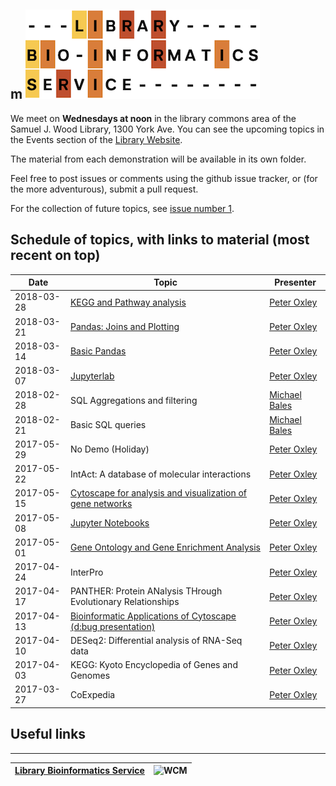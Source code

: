 m
![LBS](images/LBS.png)
----------
We meet on __Wednesdays at noon__ in the library commons area of the Samuel J. Wood Library, 1300 York Ave. You can see the upcoming topics in the Events section of the [Library Website](https://library.med.cornell.edu).

The material from each demonstration will be available in its own folder.

Feel free to post issues or comments using the github issue tracker, or (for the more adventurous), submit a pull request.

For the collection of future topics, see [issue number 1](https://github.com/oxpeter/library_bioinformatics_service/issues/1).



## Schedule of topics, with links to material (most recent on top)

| Date | Topic | Presenter |
|------|-------|-----------|
| 2018-03-28 | [KEGG and Pathway analysis](KEGG) | [Peter Oxley](mailto:pro2004@med.cornell.edu) |
| 2018-03-21 | [Pandas: Joins and Plotting](Pandas) | [Peter Oxley](mailto:pro2004@med.cornell.edu) |
| 2018-03-14 | [Basic Pandas](Pandas) | [Peter Oxley](mailto:pro2004@med.cornell.edu) |
| 2018-03-07 | [Jupyterlab](Jupyterlab) | [Peter Oxley](mailto:pro2004@med.cornell.edu) |
| 2018-02-28 | SQL Aggregations and filtering | [Michael Bales](mailto:meb7002@med.cornell.edu) |
| 2018-02-21 | Basic SQL queries | [Michael Bales](mailto:meb7002@med.cornell.edu) |
| 2017-05-29 | No Demo (Holiday) | [Peter Oxley](mailto:pro2004@med.cornell.edu) |
| 2017-05-22 | IntAct: A database of molecular interactions | [Peter Oxley](mailto:pro2004@med.cornell.edu) |
| 2017-05-15 | [Cytoscape for analysis and visualization of gene networks](Cytoscape) | [Peter Oxley](mailto:pro2004@med.cornell.edu) |
| 2017-05-08 | [Jupyter Notebooks](Jupyter) | [Peter Oxley](mailto:pro2004@med.cornell.edu) |
| 2017-05-01 | [Gene Ontology and Gene Enrichment Analysis](Gene_Ontology) | [Peter Oxley](mailto:pro2004@med.cornell.edu) |
| 2017-04-24 | InterPro | [Peter Oxley](mailto:pro2004@med.cornell.edu) |
| 2017-04-17 | PANTHER: Protein ANalysis THrough Evolutionary Relationships | [Peter Oxley](mailto:pro2004@med.cornell.edu) |
| 2017-04-13 | [Bioinformatic Applications of Cytoscape (d:bug presentation)](https://github.com/abcdbug/dbug/tree/master/Cytoscape) | [Peter Oxley](mailto:pro2004@med.cornell.edu) |
| 2017-04-10 | DESeq2: Differential analysis of RNA-Seq data | [Peter Oxley](mailto:pro2004@med.cornell.edu) |
| 2017-04-03 | KEGG: Kyoto Encyclopedia of Genes and Genomes | [Peter Oxley](mailto:pro2004@med.cornell.edu) |
| 2017-03-27 | CoExpedia | [Peter Oxley](mailto:pro2004@med.cornell.edu) |

## Useful links

----------------------------
| [Library Bioinformatics Service](https://library.weill.cornell.edu) | <img src="https://raw.githubusercontent.com/abcdbug/dbug/master/WCM_logo.png" alt="WCM" style="height: 20px;"/> |
|---------------|---------------|


